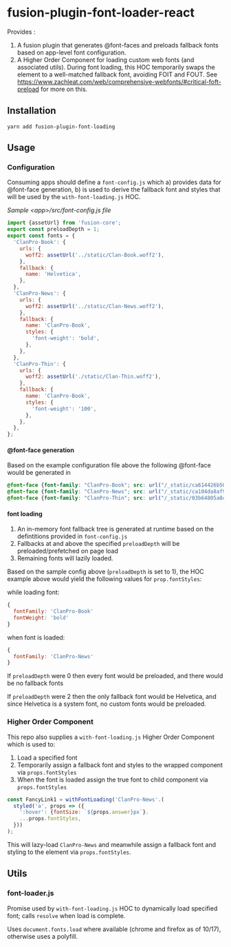 # fusion-plugin-font-loader-react

Provides :
1. A fusion plugin that generates @font-faces and preloads fallback fonts based on app-level font configuration.
2. A Higher Order Component for loading custom web fonts (and associated utils). During font loading, this HOC temporarily swaps the element to a well-matched fallback font, avoiding FOIT and FOUT. See https://www.zachleat.com/web/comprehensive-webfonts/#critical-foft-preload for more on this.

## Installation

```
yarn add fusion-plugin-font-loading
```

## Usage

### Configuration
Consuming apps should define a `font-config.js` which a) provides data for @font-face generation, b) is used to derive the fallback font and styles that will be used by the `with-font-loading.js` HOC.

_Sample \<app\>/src/font-config.js file_
```js
import {assetUrl} from 'fusion-core';
export const preloadDepth = 1;
export const fonts = {
  'ClanPro-Book': {
    urls: {
      woff2: assetUrl('../static/Clan-Book.woff2'),
    },
    fallback: {
      name: 'Helvetica',
    },
  },
  'ClanPro-News': {
    urls: {
      woff2: assetUrl('../static/Clan-News.woff2'),
    },
    fallback: {
      name: 'ClanPro-Book',
      styles: {
        'font-weight': 'bold',
      },
    },
  },
  'ClanPro-Thin': {
    urls: {
      woff2: assetUrl('./static/Clan-Thin.woff2'),
    },
    fallback: {
      name: 'ClanPro-Book',
      styles: {
        'font-weight': '100',
      },
    },
  },
};
```

#### @font-face generation

Based on the example configuration file above the following @font-face would be generated in <head>

```css
@font-face {font-family: "ClanPro-Book"; src: url("/_static/ca614426b50ca7d007056aa00954764b.woff2") format("woff2");}
@font-face {font-family: "ClanPro-News"; src: url("/_static/ca104da8af9a2e0771e8fe2b31f8ec1e.woff2") format("woff2");}
@font-face {font-family: "ClanPro-Thin"; src: url("/_static/03b64805a8cd2d53fadc5814445c2fb5.woff2") format("woff2");}
```

#### font loading

1. An in-memory font fallback tree is generated at runtime based on the defintitions provided in `font-config.js`
2. Fallbacks at and above the specified `preloadDepth` will be preloaded/prefetched on page load
3. Remaining fonts will lazily loaded.

Based on the sample config above (`preloadDepth` is set to 1), the HOC example above would yield the following values for `prop.fontStyles`:

while loading font:
```js
{
  fontFamily: 'ClanPro-Book'
  fontWeight: 'bold'
}
```

when font is loaded:
```js
{
  fontFamily: 'ClanPro-News'
}
```

If `preloadDepth` were 0 then every font would be preloaded, and there would be no fallback fonts

If `preloadDepth` were 2 then the only fallback font would be Helvetica, and since Helvetica is a system font, no custom fonts would be preloaded.

### Higher Order Component

This repo also supplies a `with-font-loading.js` Higher Order Component which is used to:
1. Load a specified font
2. Temporarily assign a fallback font and styles to the wrapped component via `props.fontStyles`
3. When the font is loaded assign the true font to child component via `props.fontStyles`

```js
const FancyLink1 = withFontLoading('ClanPro-News'.(
  styled('a', props => ({
    ':hover': {fontSize: `${props.answer}px`}.
    ...props.fontStyles,
  }))
);
```

This will lazy-load `ClanPro-News` and meanwhile assign a fallback font and styling to the element via `props.fontStyles`.

## Utils

### font-loader.js

Promise used by `with-font-loading.js` HOC to dynamically load specified font; calls `resolve` when load is complete.

Uses `document.fonts.load` where available (chrome and firefox as of 10/17), otherwise uses a polyfill.









